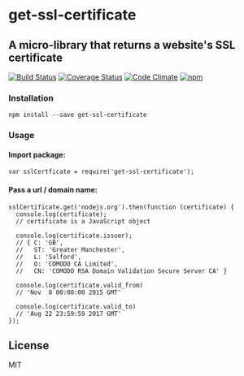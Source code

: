 # get-ssl-certificate

## A micro-library that returns a website's SSL certificate

[![Build Status](https://travis-ci.org/johncrisostomo/get-ssl-certificate.svg?branch=master)](https://travis-ci.org/johncrisostomo/get-ssl-certificate)
[![Coverage Status](https://coveralls.io/repos/github/johncrisostomo/get-ssl-certificate/badge.svg?branch=master)](https://coveralls.io/github/johncrisostomo/get-ssl-certificate?branch=master)
[![Code Climate](https://codeclimate.com/github/johncrisostomo/get-ssl-certificate/badges/gpa.svg)](https://codeclimate.com/github/johncrisostomo/get-ssl-certificate)
[![npm](https://img.shields.io/badge/npm-v2.0.0-blue.svg)](https://www.npmjs.com/package/get-ssl-certificate)

### Installation

```
npm install --save get-ssl-certificate
```

### Usage

#### Import package:
```
var sslCertficate = require('get-ssl-certificate');
```

#### Pass a url / domain name:
```
sslCertificate.get('nodejs.org').then(function (certificate) {
  console.log(certificate);
  // certificate is a JavaScript object

  console.log(certificate.issuer);
  // { C: 'GB',
  //   ST: 'Greater Manchester',
  //   L: 'Salford',
  //   O: 'COMODO CA Limited',
  //   CN: 'COMODO RSA Domain Validation Secure Server CA' }

  console.log(certificate.valid_from)
  // 'Nov  8 00:00:00 2015 GMT'

  console.log(certificate.valid_to)
  // 'Aug 22 23:59:59 2017 GMT'
});
```
License
----

MIT
